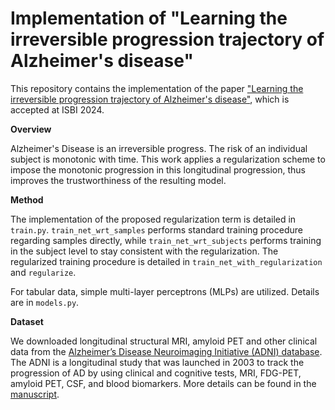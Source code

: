 # Implementation of "Learning the irreversible progression trajectory of Alzheimer's disease"

This repository contains the implementation of the paper ["Learning the irreversible progression trajectory of Alzheimer's disease"](https://arxiv.org/pdf/2403.06087), which is accepted at ISBI 2024.

**Overview**

Alzheimer's Disease is an irreversible progress. The risk of an individual subject is monotonic with time. This work applies a regularization scheme to impose the monotonic progression in this longitudinal progression, thus improves the trustworthiness of the resulting model.


**Method**

The implementation of the proposed regularization term is detailed in `train.py`. 
`train_net_wrt_samples` performs standard training procedure regarding samples directly, while `train_net_wrt_subjects` performs training in the subject level to stay consistent with the regularization. 
The regularized training procedure is detailed in `train_net_with_regularization` and `regularize`.


For tabular data, simple multi-layer perceptrons (MLPs) are utilized. Details are in `models.py`.


**Dataset**

We downloaded longitudinal structural MRI, amyloid PET and other clinical data from the [Alzheimer’s Disease Neuroimaging Initiative (ADNI) database](https://adni.loni.usc.edu/). The ADNI is a longitudinal study that was launched in 2003 to track the progression of AD by using clinical and cognitive tests, MRI, FDG-PET, amyloid PET, CSF, and blood biomarkers. More details can be found in the [manuscript](https://arxiv.org/pdf/2403.06087).
